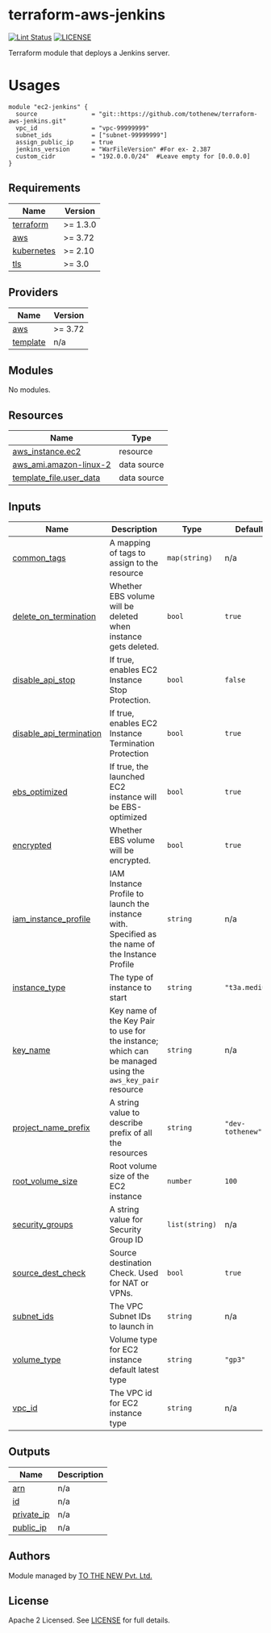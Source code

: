 # terraform-aws-jenkins

[![Lint Status](https://github.com/tothenew/terraform-aws-jenkins/workflows/Lint/badge.svg)](https://github.com/tothenew/terraform-aws-jenkins/actions)
[![LICENSE](https://img.shields.io/github/license/tothenew/terraform-aws-jenkins)](https://github.com/tothenew/terraform-aws-jenkins/blob/master/LICENSE)

Terraform module that deploys a Jenkins server.

 # Usages
```
module "ec2-jenkins" {
  source               = "git::https://github.com/tothenew/terraform-aws-jenkins.git"
  vpc_id               = "vpc-99999999"
  subnet_ids           = ["subnet-99999999"]
  assign_public_ip     = true
  jenkins_version      = "WarFileVersion" #For ex- 2.387
  custom_cidr          = "192.0.0.0/24"  #Leave empty for [0.0.0.0]
}
```

<!-- BEGIN_TF_DOCS -->
## Requirements

| Name | Version |
|------|---------|
| <a name="requirement_terraform"></a> [terraform](#requirement\_terraform) | >= 1.3.0 |
| <a name="requirement_aws"></a> [aws](#requirement\_aws) | >= 3.72 |
| <a name="requirement_kubernetes"></a> [kubernetes](#requirement\_kubernetes) | >= 2.10 |
| <a name="requirement_tls"></a> [tls](#requirement\_tls) | >= 3.0 |

## Providers

| Name | Version |
|------|---------|
| <a name="provider_aws"></a> [aws](#provider\_aws) | >= 3.72 |
| <a name="provider_template"></a> [template](#provider\_template) | n/a |

## Modules

No modules.

## Resources

| Name | Type |
|------|------|
| [aws_instance.ec2](https://registry.terraform.io/providers/hashicorp/aws/latest/docs/resources/instance) | resource |
| [aws_ami.amazon-linux-2](https://registry.terraform.io/providers/hashicorp/aws/latest/docs/data-sources/ami) | data source |
| [template_file.user_data](https://registry.terraform.io/providers/hashicorp/template/latest/docs/data-sources/file) | data source |

## Inputs

| Name | Description | Type | Default | Required |
|------|-------------|------|---------|:--------:|
| <a name="input_common_tags"></a> [common\_tags](#input\_common\_tags) | A mapping of tags to assign to the resource | `map(string)` | n/a | no |
| <a name="input_delete_on_termination"></a> [delete\_on\_termination](#input\_delete\_on\_termination) | Whether EBS volume will be deleted when instance gets deleted. | `bool` | `true` | no |
| <a name="input_disable_api_stop"></a> [disable\_api\_stop](#input\_disable\_api\_stop) | If true, enables EC2 Instance Stop Protection. | `bool` | `false` | no |
| <a name="input_disable_api_termination"></a> [disable\_api\_termination](#input\_disable\_api\_termination) | If true, enables EC2 Instance Termination Protection | `bool` | `true` | no |
| <a name="input_ebs_optimized"></a> [ebs\_optimized](#input\_ebs\_optimized) | If true, the launched EC2 instance will be EBS-optimized | `bool` | `true` | no |
| <a name="input_encrypted"></a> [encrypted](#input\_encrypted) | Whether EBS volume will be encrypted. | `bool` | `true` | no |
| <a name="input_iam_instance_profile"></a> [iam\_instance\_profile](#input\_iam\_instance\_profile) | IAM Instance Profile to launch the instance with. Specified as the name of the Instance Profile | `string` | n/a | yes |
| <a name="input_instance_type"></a> [instance\_type](#input\_instance\_type) | The type of instance to start | `string` | `"t3a.medium"` | no |
| <a name="input_key_name"></a> [key\_name](#input\_key\_name) | Key name of the Key Pair to use for the instance; which can be managed using the `aws_key_pair` resource | `string` | n/a | no |
| <a name="input_project_name_prefix"></a> [project\_name\_prefix](#input\_project\_name\_prefix) | A string value to describe prefix of all the resources | `string` | `"dev-tothenew"` | no |
| <a name="input_root_volume_size"></a> [root\_volume\_size](#input\_root\_volume\_size) | Root volume size of the EC2 instance | `number` | `100` | no |
| <a name="input_security_groups"></a> [security\_groups](#input\_security\_groups) | A string value for Security Group ID | `list(string)` | n/a | no |
| <a name="input_source_dest_check"></a> [source\_dest\_check](#input\_source\_dest\_check) | Source destination Check. Used for NAT or VPNs. | `bool` | `true` | no |
| <a name="input_subnet_ids"></a> [subnet\_ids](#input\_subnet\_ids) | The VPC Subnet IDs to launch in | `string` | n/a | yes |
| <a name="input_volume_type"></a> [volume\_type](#input\_volume\_type) | Volume type for EC2 instance default latest type | `string` | `"gp3"` | no |
| <a name="input_vpc_id"></a> [vpc\_id](#input\_vpc\_id) | The VPC id for EC2 instance type | `string` | n/a | yes |

## Outputs

| Name | Description |
|------|-------------|
| <a name="output_arn"></a> [arn](#output\_arn) | n/a |
| <a name="output_id"></a> [id](#output\_id) | n/a |
| <a name="output_private_ip"></a> [private\_ip](#output\_private\_ip) | n/a |
| <a name="output_public_ip"></a> [public\_ip](#output\_public\_ip) | n/a |
<!-- END_TF_DOCS -->

## Authors

Module managed by [TO THE NEW Pvt. Ltd.](https://github.com/tothenew)

## License

Apache 2 Licensed. See [LICENSE](https://github.com/tothenew/terraform-aws-jenkins/blob/main/LICENSE) for full details.
